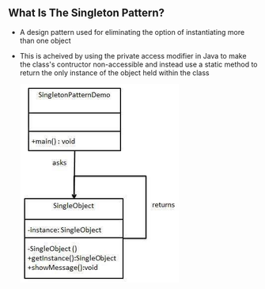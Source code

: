 ## What Is The Singleton Pattern?

* A design pattern used for eliminating the option of 
  instantiating more than one object

* This is acheived by using the private access modifier in Java
  to make the class's contructor non-accessible and instead use
  a static method to return the only instance of the object held
  within the class

  ![Singleton_Design_Pattern_Diagram](res/Singleton-Design-Pattern-UML-Diagram.jpg)
